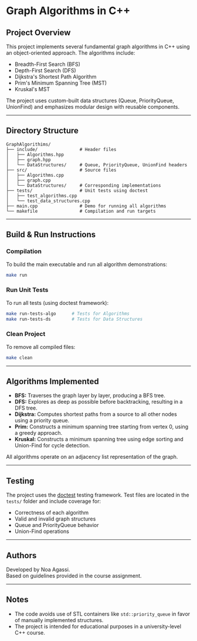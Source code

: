 # Graph Algorithms in C++

##  Project Overview

This project implements several fundamental graph algorithms in C++ using an object-oriented approach. The algorithms include:

- Breadth-First Search (BFS)
- Depth-First Search (DFS)
- Dijkstra's Shortest Path Algorithm
- Prim's Minimum Spanning Tree (MST)
- Kruskal's MST

The project uses custom-built data structures (Queue, PriorityQueue, UnionFind) and emphasizes modular design with reusable components.

---

##  Directory Structure

```
GraphAlgorithims/
├── include/                # Header files
│   ├── Algorithms.hpp
│   ├── graph.hpp
│   └── DataStructures/     # Queue, PriorityQueue, UnionFind headers
├── src/                    # Source files
│   ├── Algorithms.cpp
│   ├── graph.cpp
│   └── DataStructures/     # Corresponding implementations
├── tests/                  # Unit tests using doctest
│   ├── test_algorithms.cpp
│   └── test_data_structures.cpp
├── main.cpp                # Demo for running all algorithms
└── makefile                # Compilation and run targets
```

---

## Build & Run Instructions

### Compilation
To build the main executable and run all algorithm demonstrations:

```bash
make run
```

### Run Unit Tests

To run all tests (using doctest framework):

```bash
make run-tests-algo      # Tests for Algorithms
make run-tests-ds        # Tests for Data Structures
```

###  Clean Project

To remove all compiled files:

```bash
make clean
```

---

##  Algorithms Implemented

- **BFS:** Traverses the graph layer by layer, producing a BFS tree.
- **DFS:** Explores as deep as possible before backtracking, resulting in a DFS tree.
- **Dijkstra:** Computes shortest paths from a source to all other nodes using a priority queue.
- **Prim:** Constructs a minimum spanning tree starting from vertex 0, using a greedy approach.
- **Kruskal:** Constructs a minimum spanning tree using edge sorting and Union-Find for cycle detection.

All algorithms operate on an adjacency list representation of the graph.

---

##  Testing

The project uses the [doctest](https://github.com/doctest/doctest) testing framework. Test files are located in the `tests/` folder and include coverage for:

- Correctness of each algorithm
- Valid and invalid graph structures
- Queue and PriorityQueue behavior
- Union-Find operations

---

##  Authors

Developed by Noa Agassi.  
Based on guidelines provided in the course assignment.

---

##  Notes

- The code avoids use of STL containers like `std::priority_queue` in favor of manually implemented structures.
- The project is intended for educational purposes in a university-level C++ course.
